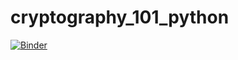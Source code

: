 # cryptography_101_python

[![Binder](https://mybinder.org/badge_logo.svg)](https://mybinder.org/v2/gh/MojmirDocekal/cryptography_101_python.git/HEAD)
